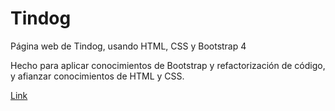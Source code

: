 # Tindog
Página web de Tindog, usando HTML, CSS y Bootstrap 4

Hecho para aplicar conocimientos de Bootstrap y refactorización de código, y afianzar conocimientos de HTML y CSS.

[Link](https://dbsantiago.github.io/Tindog/)
